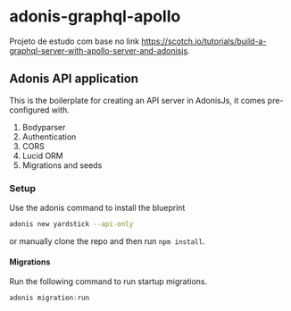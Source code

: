 # adonis-graphql-apollo

Projeto de estudo com base no link https://scotch.io/tutorials/build-a-graphql-server-with-apollo-server-and-adonisjs.

## Adonis API application

This is the boilerplate for creating an API server in AdonisJs, it comes pre-configured with.

1. Bodyparser
2. Authentication
3. CORS
4. Lucid ORM
5. Migrations and seeds

### Setup

Use the adonis command to install the blueprint

```bash
adonis new yardstick --api-only
```

or manually clone the repo and then run `npm install`.

#### Migrations

Run the following command to run startup migrations.

```js
adonis migration:run
```
